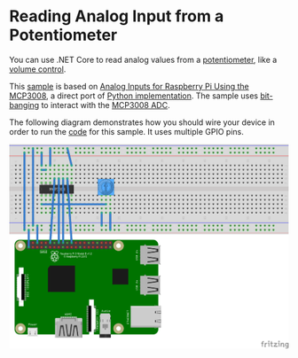# Reading Analog Input from a Potentiometer

You can use .NET Core to read analog values from a [potentiometer](https://www.adafruit.com/product/356), like a [volume control](https://en.wikipedia.org/wiki/Trimmer_(electronics)).

This [sample](Program.cs) is based on [Analog Inputs for Raspberry Pi Using the MCP3008](https://learn.adafruit.com/reading-a-analog-in-and-controlling-audio-volume-with-the-raspberry-pi), a direct port of [Python implementation](https://learn.adafruit.com/reading-a-analog-in-and-controlling-audio-volume-with-the-raspberry-pi/script). The sample uses [bit-banging](https://en.wikipedia.org/wiki/Serial_Peripheral_Interface#Example_of_bit-banging_the_master_protocol) to interact with the [MCP3008 ADC](https://www.adafruit.com/product/856).

The following diagram demonstrates how you should wire your device in order to run the [code](Program.cs) for this sample. It uses multiple GPIO pins.

![Rasperry Pi Breadboard diagram](rpi-trimpot_bb.png)
